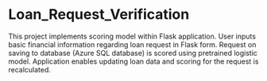 # Loan_Request_Verification

This project implements scoring model within Flask application. User inputs basic financial information regarding loan request in Flask form. Request on saving to database (Azure SQL database) is scored using pretrained logistic model. Application enables updating loan data and scoring for the request is recalculated.  
